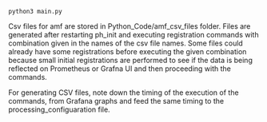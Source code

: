 ```
python3 main.py
```
Csv files for amf are stored in Python_Code/amf_csv_files folder. Files are generated after restarting ph_init and executing registration commands with combination given in the names of the csv file names. Some files could already have some registrations before executing the given combination because small initial registrations are performed to see if the data is being reflected on Prometheus or Grafna UI and then proceeding with the commands.

For generating CSV files, note down the timing of the execution of the commands, from Grafana graphs and feed the same timing to the processing_configuaration file.

